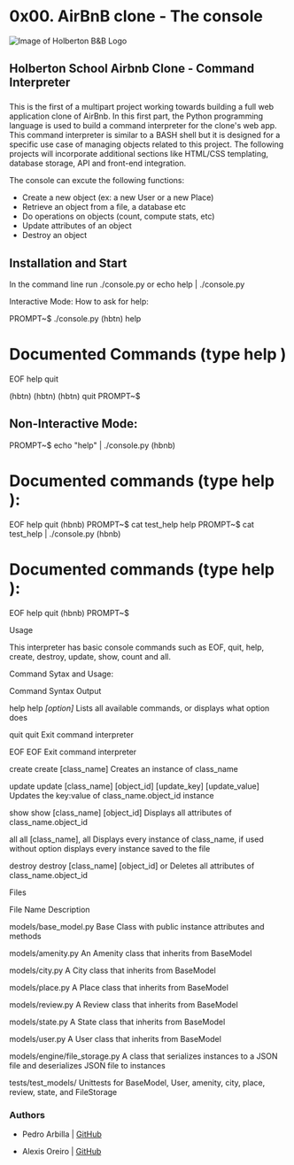 # 0x00. AirBnB clone - The console

![Image of Holberton B&B Logo](https://s3.amazonaws.com/intranet-projects-files/holbertonschool-higher-level_programming+/263/HBTN-hbnb-Final.png)

## Holberton School Airbnb Clone - Command Interpreter 

### 

This is the first of a multipart project working towards building a full web application clone of AirBnb. In this first part, the Python programming language is used to build a command interpreter for the clone's web app. This command interpreter is similar to a BASH shell but it is designed for a specific use case of managing objects related to this project. The following projects will incorporate additional sections like HTML/CSS templating, database storage, API and front-end integration.

The console can excute the following functions:
-   Create a new object (ex: a new User or a new Place)
-   Retrieve an object from a file, a database etc
-   Do operations on objects (count, compute stats, etc)
-   Update attributes of an object
-   Destroy an object

## Installation and Start

In the command line run ./console.py or echo help | ./console.py

Interactive Mode: How to ask for help:

PROMPT~$ ./console.py
(hbtn) help

Documented Commands (type help <topic>)
======================================
EOF   help   quit

(hbtn)
(hbtn)
(hbtn) quit
PROMPT~$

## Non-Interactive Mode:

PROMPT~$ echo "help" | ./console.py
(hbnb)

Documented commands (type help <topic>):
========================================
EOF  help  quit
(hbnb)
PROMPT~$ cat test_help
help
PROMPT~$ cat test_help | ./console.py
(hbnb)

Documented commands (type help <topic>):
========================================
EOF  help  quit
(hbnb)
PROMPT~$

Usage

This interpreter has basic console commands such as EOF, quit, help, create, destroy, update, show, count and all.

Command Sytax and Usage:

Command	Syntax	  Output

help	help *[option]*	Lists all available commands, or displays what option does

quit	quit Exit command interpreter

EOF	EOF  Exit command interpreter

create	create [class_name]	Creates an instance of class_name

update	update [class_name] [object_id] [update_key] [update_value]	Updates the key:value of class_name.object_id instance

show	show [class_name] [object_id]	Displays all attributes of class_name.object_id

all	all [class_name], all		Displays every instance of class_name, if used without option displays every instance saved to the file

destroy	destroy [class_name] [object_id] or	 Deletes all attributes of class_name.object_id

Files

File Name	Description

models/base_model.py	Base Class with public instance attributes and methods

models/amenity.py	An Amenity class that inherits from BaseModel

models/city.py		A City class that inherits from BaseModel

models/place.py		A Place class that inherits from BaseModel

models/review.py	A Review class that inherits from BaseModel

models/state.py		A State class that inherits from BaseModel

models/user.py		A User class that inherits from BaseModel

models/engine/file_storage.py  A class that serializes instances to a JSON file and deserializes JSON file to instances

tests/test_models/	       Unittests for BaseModel, User, amenity, city, place, review, state, and FileStorage



### Authors

* Pedro Arbilla | [GitHub](https://github.com/parbilla) 

* Alexis Oreiro | [GitHub](https://github.com/alexoreiro) 
